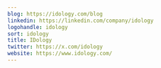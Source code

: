 ```yaml
---
blog: https://idology.com/blog
linkedin: https://linkedin.com/company/idology
logohandle: idology
sort: idology
title: IDology
twitter: https://x.com/idology
website: https://www.idology.com/
---
```

